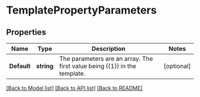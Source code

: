 # TemplatePropertyParameters

## Properties
Name | Type | Description | Notes
------------ | ------------- | ------------- | -------------
**Default** | **string** | The parameters are an array. The first value being {{1}} in the template. | [optional] 

[[Back to Model list]](../README.md#documentation-for-models) [[Back to API list]](../README.md#documentation-for-api-endpoints) [[Back to README]](../README.md)


